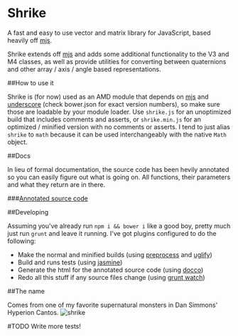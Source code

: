 Shrike
======

A fast and easy to use vector and matrix library for JavaScript, based heavily off [mjs](https://github.com/Stonelinks/mjs).

Shrike extends off [mjs](https://github.com/Stonelinks/mjs) and adds some additional functionality to the V3 and M4 classes, as well as provide utilities for converting between quaternions and other array / axis / angle based representations.

##How to use it

Shrike is (for now) used as an AMD module that depends on [mjs](https://github.com/Stonelinks/mjs) and [underscore](http://underscorejs.org/) (check bower.json for exact version numbers), so make sure those are loadable by your module loader. Use `shrike.js` for an unoptimized build that includes comments and asserts, or `shrike.min.js` for an optimized / minified version with no comments or asserts. I tend to just alias `shrike` to `math` because it can be used interchangeably with the native `Math` object.

##Docs

In lieu of formal documentation, the source code has been hevily annotated so you can easily figure out what is going on. All functions, their parameters and what they return are in there.

###[Annotated source code](http://stonelinks.github.io/shrike/docs/shrike.html)

##Developing

Assuming you've already run `npm i && bower i` like a good boy, pretty much just run `grunt` and leave it running. I've got plugins configured to do the following:

- Make the normal and minified builds (using [preprocess](https://github.com/jsoverson/preprocess) and [uglify](https://github.com/mishoo/UglifyJS2))
- Build and runs tests (using [jasmine](https://github.com/pivotal/jasmine))
- Generate the html for the annotated source code (using [docco](https://github.com/jashkenas/docco))
- Redo all this stuff if any source files change (using [grunt watch](https://github.com/gruntjs/grunt-contrib-watch))

##The name

Comes from one of my favorite supernatural monsters in Dan Simmons' Hyperion Cantos.
![shrike](http://watchingoutloud.com/wp-content/uploads/2012/09/The-Shrike.jpeg)

#TODO
Write more tests!

